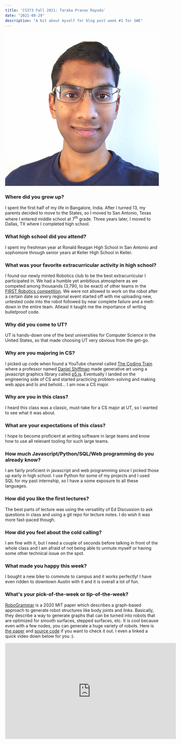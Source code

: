 ```yaml
---
title: 'CS373 Fall 2021: Taraka Pranav Rayudu'
date: "2021-08-29"
description: "A bit about myself for blog post week #1 for SWE"
---
```

![profile-photo](./profile-photo.jpg)

### Where did you grow up?
I spent the first half of my life in Bangalore, India. After I turned 13, my parents decided to move to the 
States, so I moved to San Antonio, Texas where I entered middle school at 7<sup>th</sup> grade.
Three years later, I moved to Dallas, TX where I completed high school. 

### What high school did you attend?
I spent my freshman year at Ronald Reagan High School in San Antonio and sophomore through senior years at Keller High 
School in Keller.

### What was your favorite extracurricular activity in high school?
I found our newly minted Robotics club to be the best extracurricular I participated in. We had a humble 
yet ambitious atmosphere as we competed among thousands (3,790, to be exact) of other teams in the 
[FIRST Robotics competition](https://www.firstinspires.org/robotics/frc). We were not allowed to work on the robot after
a certain date so every regional event started off with me uploading new, untested code into the robot followed by near
complete failure and a melt-down in the entire team. Atleast it taught me the importance of writing bulletproof code.

### Why did you come to UT?
UT is hands-down one of the best universities for Computer Science in the United States, so that made choosing UT very 
obvious from the get-go. 

### Why are you majoring in CS?
I picked up code when found a YouTube channel called [The Coding Train](https://www.youtube.com/user/shiffman) where 
a professor named [Daniel Shiffman](https://shiffman.net/) made generative art using a javascript graphics library 
called [p5.js](https://p5js.org/). Eventually I landed on the engineering side of CS and started practicing 
problem-solving and making web apps and lo and behold... I am now a CS major. 

### Why are you in this class?
I heard this class was a classic, must-take for a CS major at UT, so I wanted to see what it was about.

### What are your expectations of this class?
I hope to become proficient at writing software in large teams and know how to use all relevant tooling for such large 
teams.

### How much Javascript/Python/SQL/Web programming do you already know?
I am fairly proficient in javascript and web programming since I picked those up early in high school. I use Python for 
some of my projects and I used SQL for my past internship, so I have a some exposure to all these languages.

### How did you like the first lectures?
The best parts of lecture was using the versatility of Ed Discussion to ask questions in class and using a git repo 
for lecture notes. I do wish it was more fast-paced though.

### How did you feel about the cold calling?
I am fine with it, but I need a couple of seconds before talking in front of the whole class and I am afraid of not 
being able to unmute myself or having some other technical issue on the spot.

### What made you happy this week?
I bought a new bike to commute to campus and it works perfectly! I have even ridden to downtown Austin with it and
it is overall a lot of fun.

### What's your pick-of-the-week or tip-of-the-week?
[RoboGrammar](https://people.csail.mit.edu/jiex/papers/robogrammar/index.html) is a 2020 MIT paper which describes a 
graph-based approach to generate robot structures like body joints and links. Basically, they describe a way to 
generate graphs that can be turned into robots that are optimized for smooth surfaces, stepped surfaces, etc. 
It is cool because even with a few nodes, you can generate a huge variety of robots. Here is 
[the paper](https://people.csail.mit.edu/jiex/papers/robogrammar/paper.pdf) and 
[source code](https://github.com/allanzhao/RoboGrammar/) if you want to check it out. 
I even a linked a quick video down below for you :).

<iframe width="560" height="315" src="https://www.youtube-nocookie.com/embed/rSPwOeX46UA" title="YouTube video player" frameborder="0"></iframe>